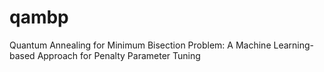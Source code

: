 # qambp
Quantum Annealing for Minimum Bisection Problem: A Machine Learning-based Approach for Penalty Parameter Tuning
